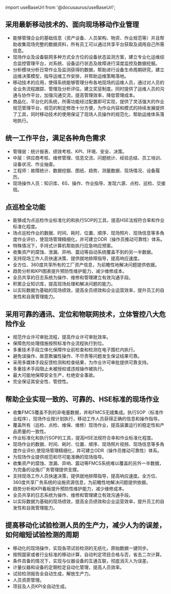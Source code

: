 
import useBaseUrl from '@docusaurus/useBaseUrl';

## 采用最新移动技术的、面向现场移动作业管理

* 能够管理企业的基础信息（资产设备、人员架构、物资、作业规范等）并且帮助收集现场完整的数据资料，所有员工可以通过共享平台获取及调用自己所需信息。
* 现场作业及设备联网多种方式全方位的设备状态监测方案，建立专业化运维综合监控管理平台，对系统、设备运行状态及故障进行深度监控及数据挖掘。
* 分析模块分析日常作业及监测获得的数据，帮助进行设备生命周期研究，建立运维决策模型，指导运维工作安排，并帮助运维策略落地。
* 移动技术的应用，使得系统能够管理分布各地现场的运维人员，通过对人员的全业务流程跟踪、管理及分析评估，建立奖惩制度。同时提供了运维人员的沟通与协作平台，加强沟通交流，提高管理效率，降低管理成本。
* 商品化、平台化的系统，所需功能经过配置即可实现，提供了灵活强大的作业规范管理平台，规范的制定修改十分方便，为作业内容和模式的持续发展提供了工具，同时移动技术的使用保证了现场人员操作的规范化，帮助运维体系落地执行。

## 统一工作平台，满足各种角色需求

* 管理层：统计报表、绩效考核、KPI、环境、安全、决策。
* 中层：供应商考核、维修管理、信息交流、问题统计、经验总结、员工培训、设备状况、作业抽查。
* 工程师：故障统计、数据挖掘、图纸、趋势、测量数据、现场情况、设备履历。
* 现场操作人员：知识库、6S、操作、作业指导、发现六源、点检、巡检、交接班。

## 点巡检全功能

* 能够成为点巡检作业标准化的和执行SOP的工具，提高HSE法规符合率和作业标准化程度。
* 场点巡检作业的数据、时间、耗时、位置、顺序、现场照片、现场信息等多角度作业评价，使现场管理精细化，并可建立ODR（操作员推动可靠性）体系。
* 特殊情况下，手持式计算机帮助执行应急响应预案。
* 收集资产的腐蚀、泄漏、异响、震动等自动系统覆盖不到的另一半数据。
* 支持现场工作人员快速决策、提供就地排障指导，提高响应速度。
* 全方位、360度共享所有的工厂资产信息，为前瞻性地解决问题提供依据。
* 趋势分析和KPI图表提升预防性维护能力，减少维修成本。
* 全员共享的日志系统为操作、维修和管理建立有效沟通手段。
* 积累企业知识库，提高现场处理和解决问题的能力。
* 以实际数据为基础的现场绩效，提高全员绩效和企业运营效率，提升员工的自发性和自我管理能力。

## 采用可靠的通讯、定位和物联网技术，立体管控八大危险作业

* 规范作业许可审批流程，提高作业许可审批效率。
* 保障危险处理措施按照标准作业流程执行到位。
* 多重技术手段立体化保障作业前检查和检测在电子围栏内执行。
* 避免误操作、故意欺骗性操作、不尽责等问题发生保证结果可靠。
* 采用多媒体手段反馈检测和检查结果，为作业许可审批提供可靠支持。
* 多重技术手段阻止未被授权或违规操作被执行。
* 最大可能地保障安全生产，杜绝安全事故。
* 完全保证其安全性、管控性。

## 帮助企业实现一致的、可靠的、HSE标准的现场作业  

* 收集FMCS覆盖不到的非电量数据，并和FMCS无缝集成。执行SOP（标准作业程序），现场作业按计划执行，移动工作人员获得正确的信息和操作指导。
* 覆盖所有（巡检、点检、维保、维修）现场作业，提高装置运行的稳定性和产品质量的一致性。
* 作业标准化和执行SOP的工具，提高HSE法规符合率和作业标准化程度。
* 现场作业的数据、时间、耗时、位置、顺序、现场照片视频、现场信息等多角度作业评价,使现场管理精细化，并可建立ODR（操作员推动可靠性）体系。
* 为现场作业提供规范和尽可能准确的现场指导。
* 收集资产的腐蚀、泄漏、异响、震动等FMCS系统难以覆盖的另外一半数据，为完备的设施/厂务管理提供支撑。
* 支持现场工作人员快速决策，提供就地排障指导，提高响应速度。全方位、360度共享厂务系统的设施资源信息，为前瞻性地解决问题提供依据。
* 趋势分析和KPI看板提升预防性维护能力，减少维修成本。
* 全员共享的日志系统为操作、维修和管理建立有效沟通手段。
* 以实际数据为基础的现场绩效，提高全员绩效和企业运营效率，提升员工的自发性和自我管理能力。

## 提高移动化试验检测人员的生产力，减少人为的误差，如何缩短试验检测的周期

* 移动化的现场操作，实现各项试验检测的无纸化，原始数据一键同步。
* 按照国家或者行业标准的移动计算，自动判定项目合格与否，省去二次计算。
* 条件具备的情况下，实现与仪器设备的互通互联，彻底消灭人为误差。
* 计量仪器和设备的定期检定自动化管理，提高人员效率。
* 试验检测报告全自动生成，解放生产力。
* 人员资质管理。
* 项目及人员KPI全自动生成。
